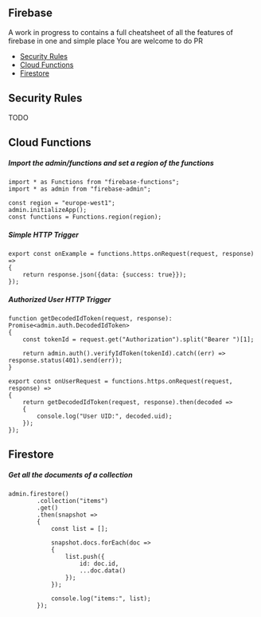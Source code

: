 ## Firebase

A work in progress to contains a full cheatsheet of all the features of firebase in one and simple place
You are welcome to do PR

* [Security Rules](#security-rules)
* [Cloud Functions](#cloud-functions)
* [Firestore](#firestore)

## Security Rules
TODO

## Cloud Functions


##### Import the admin/functions and set a region of the functions
```
import * as Functions from "firebase-functions";
import * as admin from "firebase-admin";

const region = "europe-west1";
admin.initializeApp();
const functions = Functions.region(region);
```

##### Simple HTTP Trigger
```
export const onExample = functions.https.onRequest(request, response) =>
{
    return response.json({data: {success: true}});
});
```

##### Authorized User HTTP Trigger
```
function getDecodedIdToken(request, response): Promise<admin.auth.DecodedIdToken>
{
    const tokenId = request.get("Authorization").split("Bearer ")[1];

    return admin.auth().verifyIdToken(tokenId).catch((err) => response.status(401).send(err));
}

export const onUserRequest = functions.https.onRequest(request, response) =>
{
    return getDecodedIdToken(request, response).then(decoded =>
    {
        console.log("User UID:", decoded.uid);
    });
});
```


## Firestore

##### Get all the documents of a collection

```
admin.firestore()
        .collection("items")
        .get()
        .then(snapshot =>
        {
            const list = [];

            snapshot.docs.forEach(doc =>
            {
                list.push({
                    id: doc.id,
                    ...doc.data()
                });
            });

            console.log("items:", list);
        });
```